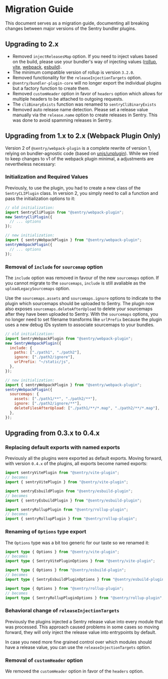 # Migration Guide

This document serves as a migration guide, documenting all breaking changes between major versions of the Sentry bundler plugins.

## Upgrading to 2.x

- Removed `injectReleasesMap` option. If you need to inject values based on the build, please use your bundler's way of injecting values ([rollup](https://www.npmjs.com/package/@rollup/plugin-replace), [vite](https://vitejs.dev/config/shared-options.html#define), [webpack](https://webpack.js.org/plugins/define-plugin/), [esbuild](https://esbuild.github.io/api/#define)).
- The minimum compatible version of rollup is version `3.2.0`.
- Removed functionality for the `releaseInjectionTargets` option.
- `@sentry/bundler-plugin-core` will no longer export the individual plugins but a factory function to create them.
- Removed `customHeader` option in favor of `headers` option which allows for multiple headers to be attached to outgoing requests.
- The `cliBinaryExists` function was renamed to `sentryCliBinaryExists`
- Removed auto release name detection. Please set a release value manually via the `release.name` option to create releases in Sentry. This was done to avoid spamming releases in Sentry.

## Upgrading from 1.x to 2.x (Webpack Plugin Only)

Version 2 of `@sentry/webpack-plugin` is a complete rewrite of version 1, relying on bundler-agnostic code (based on [unjs/unplugin](https://github.com/unjs/unplugin)). While we tried to keep changes to v1 of the webpack plugin minimal, a adjustments are nevertheless necessary:

### Initialization and Required Values

Previously, to use the plugin, you had to create a new class of the `SentryCLIPlugin` class.
In version 2, you simply need to call a function and pass the initialization options to it:

```js
// old initialization:
import SentryCliPlugin from "@sentry/webpack-plugin";
new SentryCliPlugin({
  // ... options
});

// new initialization:
import { sentryWebpackPlugin } from "@sentry/webpack-plugin";
sentryWebpackPlugin({
  // ... options
});
```

### Removal of `include` for `sourcemap` option

The `include` option was removed in favour of the new `sourcemaps` option. If you cannot migrate to the `sourcemaps`, `include` is still avaliable as the `uploadLegacySourcemaps` option.

Use the `sourcemaps.assets` and `sourcemaps.ignore` options to indicate to the plugin which sourcemaps should be uploaded to Sentry. The plugin now also exposes `sourcemaps.deleteAfterUpload` to delete your sourcemaps after they have been uploaded to Sentry. With the `sourcemaps` options, you no longer need to set filename transforms like `urlPrefix` because the plugin uses a new debug IDs system to associate sourcemaps to your bundles.

```js
// old initialization:
import SentryWebpackPlugin from "@sentry/webpack-plugin";
new SentryWebpackPlugin({
  include: {
    paths: ["./path1", "./path2"],
    ignore: ["./path2/ignore"],
    urlPrefix: "~/static/js",
  },
});

// new initialization:
import { sentryWebpackPlugin } from "@sentry/webpack-plugin";
sentryWebpackPlugin({
  sourcemaps: {
    assets: ["./path1/**", "./path2/**"],
    ignore: ["./path2/ignore/**"],
    deleteFilesAfterUpload: ["./path1/**/*.map", "./path2/**/*.map"],
  },
});
```

## Upgrading from 0.3.x to 0.4.x

### Replacing default exports with named exports

Previously all the plugins were exported as default exports.
Moving forward, with version `0.4.x` of the plugins, all exports become named exports:

```ts
import sentryVitePlugin from "@sentry/vite-plugin";
// becomes
import { sentryVitePlugin } from "@sentry/vite-plugin";

import sentryEsbuildPlugin from "@sentry/esbuild-plugin";
// becomes
import { sentryEsbuildPlugin } from "@sentry/esbuild-plugin";

import sentryRollupPlugin from "@sentry/rollup-plugin";
// becomes
import { sentryRollupPlugin } from "@sentry/rollup-plugin";
```

### Renaming of `Options` type export

The `Options` type was a bit too generic for our taste so we renamed it:

```ts
import type { Options } from "@sentry/vite-plugin";
// becomes
import type { SentryVitePluginOptions } from "@sentry/vite-plugin";

import type { Options } from "@sentry/esbuild-plugin";
// becomes
import type { SentryEsbuildPluginOptions } from "@sentry/esbuild-plugin";

import type { Options } from "@sentry/rollup-plugin";
// becomes
import type { SentryRollupPluginOptions } from "@sentry/rollup-plugin";
```

### Behavioral change of `releaseInjectionTargets`

Previously the plugins injected a Sentry release value into every module that was processed.
This approach caused problems in some cases so moving forward, they will only inject the release value into entrypoints by default.

In case you need more fine grained control over which modules should have a release value, you can use the `releaseInjectionTargets` option.

### Removal of `customHeader` option

We removed the `customHeader` option in favor of the `headers` option.
